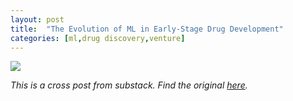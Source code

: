 ```yaml
---
layout: post
title:  "The Evolution of ML in Early-Stage Drug Development"
categories: [ml,drug discovery,venture]
--- 
```


![](../images/ml-dd/ml-dd-substack.jpg)

*This is a cross post from substack. Find the original [here](https://open.substack.com/pub/behindbioml/p/the-evolution-of-ml-in-early-stage?r=y8mlf&utm_campaign=post&utm_medium=web).*

